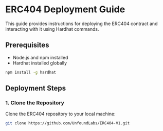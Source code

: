 # ERC404 Deployment Guide

This guide provides instructions for deploying the ERC404 contract and interacting with it using Hardhat commands.

## Prerequisites

- Node.js and npm installed
- Hardhat installed globally

```sh
npm install -g hardhat
```

## Deployment Steps

### 1. Clone the Repository

Clone the ERC404 repository to your local machine:

```sh
git clone https://github.com/UnfoundLabs/ERC404-V1.git
```
